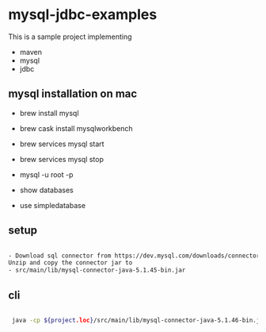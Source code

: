 # mysql-jdbc-examples

This is a sample project implementing 

- maven
- mysql
- jdbc

## mysql installation on mac
 
- brew install mysql
- brew cask install mysqlworkbench
- brew services mysql start
- brew services mysql stop
 
- mysql -u root -p
- show databases
- use simpledatabase

## setup

```bash

- Download sql connector from https://dev.mysql.com/downloads/connector/j/
Unzip and copy the connector jar to 
- src/main/lib/mysql-connector-java-5.1.45-bin.jar

```

## cli

```bash

 java -cp ${project.loc}/src/main/lib/mysql-connector-java-5.1.46-bin.jar:${project.loc}/target/classes/ d.w3.hw.scheme.depot.lot.JdbcProfile

```